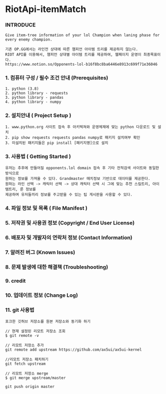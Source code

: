 # RiotApi-itemMatch

### INTRODUCE
```
Give item-tree information of your lol Champion when laning phase for every enemy champion.

기존 OP.GG에서는 라인전 상대에 따른 챔피언 아이템 트리를 제공하지 않는다.
RIOT API를 이용해서, 챔피언 상대별 아이템 트리를 제공하여, 웹페이지 운영이 최종목표이다.
https://www.notion.so/Opponents-lol-b16f8bc8ba6446e8913c699f71e36046
```

### 1. 컴퓨터 구성 / 필수 조건 안내 (Prerequisites)
```
1. python (3.8)
2. python library - requests
3. python library - pandas
4. python library - numpy
```


### 2. 설치안내 ( Project Setup )
```
1. www.python.org 사이트 접속 후 아키텍쳐와 운영체제에 맞는 python 다운로드 및 설치
2. pip show requests requests pandas numpy로 패키지 설치여부 확인
3. 미설치된 패키지들은 pip install [패키지명]으로 설치
```

### 3. 사용법 ( Getting Started )
```
유저는 추후에 만들어질 opponents.lol domain 접속 후 기타 전적검색 사이트와 동일한 방식으로
원하는 정보를 가져올 수 있다. Grandmaster 매치정보 기반으로 데이터를 제공한다.
원하는 라인 선택 -> 캐릭터 선택 -> 상대 캐릭터 선택 시 그에 맞는 추천 스킬트리, 아이템트리, 룬 정보를
제공하며 유저들끼리 정보를 주고받을 수 있는 팁 게시판을 사용할 수 있다.
```
### 4. 파일 정보 및 목록 ( File Manifest )

### 5. 저작권 및 사용권 정보 (Copyright / End User License)

### 6. 배포자 및 개발자의 연락처 정보 (Contact Information)

### 7. 알려진 버그 (Known Issues)

### 8. 문제 발생에 대한 해결책 (Troubleshooting)

### 9. credit

### 10. 업데이트 정보 (Change Log)

### 11. git 사용법
```
포크한 깃허브 저장소를 원본 저장소와 동기화 하기

// 현재 설정된 리모트 저장소 조회
$ git remote -v

// 리모트 저장소 추가
git remote add upstream https://github.com/ax5ui/ax5ui-kernel

//리모트 저장소 패치하기
git fetch upstream
	
// 리모트 저장소 merge
$ git merge upstream/master

git push origin master


```